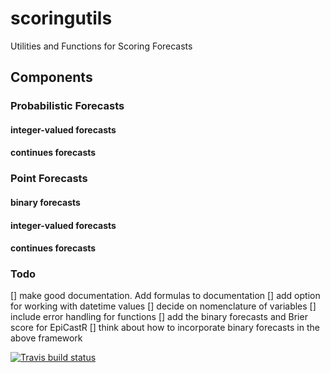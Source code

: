 # scoringutils
Utilities and Functions for Scoring Forecasts


## Components

### Probabilistic Forecasts

#### integer-valued forecasts

#### continues forecasts

### Point Forecasts

#### binary forecasts

#### integer-valued forecasts

#### continues forecasts



### Todo

  [] make good documentation. Add formulas to documentation
  [] add option for working with datetime values
  [] decide on nomenclature of variables
  [] include error handling for functions
  [] add the binary forecasts and Brier score for EpiCastR
  [] think about how to incorporate binary forecasts in the above framework



<!-- badges: start -->
[![Travis build status](https://travis-ci.org/epiforecasts/scoringutils.svg?branch=master)](https://travis-ci.org/epiforecasts/scoringutils)
<!-- badges: end -->
